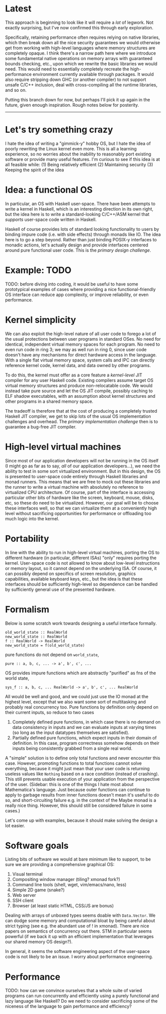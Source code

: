 Latest
======
This approach is beginning to look like it will require a _lot_ of legwork. Not
exactly surprising, but I've now confirmed this through early exploration.

Specifically, retaining performance often requires relying on native libraries,
which then break down all the nice security guarantees we would otherwise get
from working with high-level languages where memory structures are completely
opaque. I think there's a narrow path here where we introduce some fundamental
native operations on memory arrays with guaranteed bounds checking, etc., upon
which we rewrite the basic libraries we would need. This would need to
essentially completely recreate the high-performance environment currently
available through packages. It would also require stripping down GHC (or another
compiler) to not support unsafe C/C++ inclusion, deal with cross-compiling all
the runtime libraries, and so on.

Putting this branch down for now, but perhaps I'll pick it up again in the
future, given enough inspiration. Rough notes below for posterity.

---


Let's try something crazy
=========================
I hate the idea of writing a "gimmick-y" hobby OS, but I hate the idea of poorly
rewriting the Linux kernel even more. This is all a learning experience, so no
worries about the inability to reasonably port existing software or provide many
useful features. I'm curious to see if this idea is at all feasible while:
(1) Being relatively efficient
(2) Maintaining security
(3) Keeping the spirit of the idea

Idea: a functional OS
=====================
In particular, an OS with Haskell user-space. There have been attempts to write
a kernel in Haskell, which is an interesting direction in its own right, but the
idea here is to write a standard-looking C/C++/ASM kernel that _supports_
user-space code written in Haskell.

Haskell of course provides lots of standard looking functionality to users by
binding impure code (i.e. with side effects) through monads like IO. The idea
here is to go a step beyond. Rather than just binding POSIX-y interfaces to
monadic actions, let's actually design and provide interfaces centered around
pure functional user code. This is the  _primary design challenge_.

Example: TODO
=============
TODO: before diving into coding, it would be useful to have some prototypical
examples of cases where providing a nice functional-friendly OS interface can
reduce app complexity, or improve reliability, or even performance.


Kernel simplicity
=================
We can also exploit the high-level nature of all user code to forego a lot of
the usual protections between user programs in standard OSes. No need for
identical, independent virtual memory spaces for each program. No need to even
run code in ring 3; we may as well run in ring 0, since user code doesn't have
any mechanisms for direct hardware access in the language. With a single flat
virtual memory space, system calls and IPC can directly reference kernel code,
kernel data, and data owned by other programs.

To do this, the kernel must offer as a core feature a _kernel-level_ JIT
compiler for any user Haskell code. Existing compilers assume target OS virtual
memory structures and produce non-relocatable code. We would instead take pure
source and let the OS JIT compile, possibly caching to ELF shadow executables,
with an assumption about kernel structures and other programs in a shared memory
space.

The tradeoff is therefore that at the cost of producing a completely trusted
Haskell JIT compiler, we get to skip lots of the usual OS implementation
challenges and overhead. The _primary implementation challenge_ then is to
guarantee a bug-free JIT compiler.


High-level virtual machines
===========================
Since most of our application developers will not be running in the OS itself (I
might go as far as to say, _all_ of our application developers...), we need the
ability to test in some sort virtualized environment. But in this design, the OS
is presented to user-space code entirely through Haskell libraries and monad
runners. This means that we are free to mock out these libraries and the runner
to write a virtual machine with absolutely no reference to virtualized CPU
architecture. Of course, part of the interface is accessing particular other bits of
hardware like the screen, keyboard, mouse, disks, etc, so these do need to be
virtualized. However, our goal will be to choose these interfaces well, so that
we can virtualize them at a conveniently high level without sacrificing
opportunities for performance or offloading too much logic into the kernel.


Portability
===========
In line with the ability to run in high-level virtual machines, porting the OS
to different hardware (in particular, different ISAs) "only" requires porting
the kernel. User-space code is not allowed to know about low-level instructions
or memory layout, so it cannot depend on the underlying ISA. Of course, it can
possibly depend on specifics of screen resolution, graphics capabilities,
available keyboard keys, etc., but the idea is that these interfaces should be
sufficiently high-level so dependence can be handled by sufficiently general use
of the presented hardware.


Formalism
=========
Below is some scratch work towards designing a useful interface formally.
```
old_world_state :: RealWorld
new_world_state :: RealWorld
f :: RealWorld -> RealWorld
new_world_state = f(old_world_state)
```
pure functions do not depend on `world_state`,
```
pure :: a, b, c, ... -> a', b', c', ...
```
OS provides impure functions which are abstractly "purified" as fns
of the world state,
```
sys_f :: a, b, c, ... RealWorld -> a', b', c', ... RealWorld
```

All would be well and good, and we could just use the IO monad at the
highest level, except that we also want some sort of multitasking and
probably real concurrency too. Pure functions by definition only depend
on their current inputs, so reduce to two cases

1. Completely defined pure functions, in which case there is no demand
   on data consistency in inputs and we can evaluate inputs at varying
   times (so long as the input datatypes themselves are satisfied).
2. Partially defined pure functions, which expect inputs in their domain
   of definition. In this case, program correctness somehow depends on
   their inputs being consistently grabbed from a single real world.

A "simple" solution is to define only total functions and never encounter this
case. However, promoting functions to total functions cannot solve everything,
because it might just mean that your user code is returning useless values like
`Nothing` based on a race condition (instead of crashing). This still prevents
usable execution of your application from the perspective of the user. (Sidebar:
this is one of the things I hate most about Mathematica's language. Just because
outer functions can continue to apply to garbage results from inner functions
doesn't mean it's useful to do so, and short-circuiting failure e.g. in the
context of the Maybe monad is a really nice thing. However, this should still be
considered failure in some cases.)

Let's come up with examples, because it should make solving the design a lot
easier.


Software goals
==============
Listing bits of software we would at bare minimum like to support, to be sure
we are providing a comprehensive graphical OS:

1. Visual terminal
2. Compositing window manager (tiling? xmonad fork?)
3. Command line tools (shell, wget, vim/emacs/nano, less)
4. Simple 2D game (snake?)
5. Web server
6. SSH client
7. Browser (at least static HTML, CSS/JS are bonus)

Dealing with arrays of unboxed types seems doable with `Data.Vector`. We can
dodge some memory and computational bloat by being careful about strict typing
(see e.g. the abundant use of ! in xmonad). There are nice papers on semantics
of concurrency out there. STM in particular seems powerful (if we back it up
with an efficient implementation that leverages our shared memory OS design?).

In general, it seems the software engineering aspect of the user-space code is
not likely to be an issue. I worry about performance engineering.


Performance
===========
TODO: how can we convince ourselves that a whole suite of varied programs can
run concurrently and efficiently using a purely functional and lazy language
like Haskell? Do we need to consider sacrificing some of the niceness of the
language to gain performance and efficiency?
